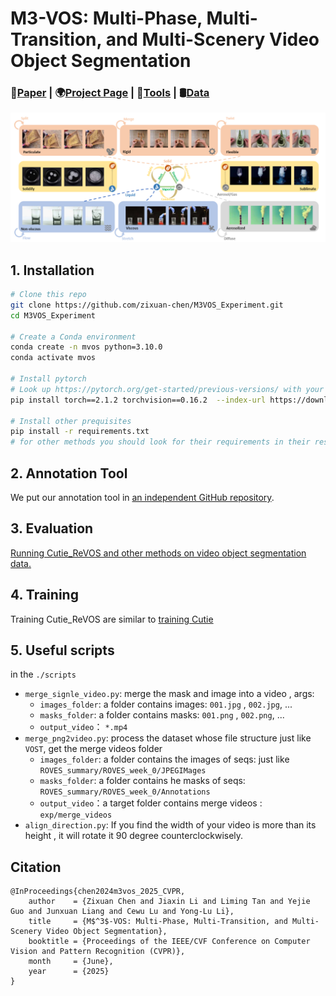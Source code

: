 # M3-VOS: Multi-Phase, Multi-Transition, and Multi-Scenery Video Object Segmentation
### 📝[Paper](https://arxiv.org/abs/2412.13803) | 🌍[Project Page](https://zixuan-chen.github.io/M-cube-VOS.github.io/) | 🤗[Tools](https://github.com/Lijiaxin0111/SemiAuto-Multi-Level-Annotation-Tool) | 🛢️[Data](https://drive.google.com/drive/folders/1qNSvE6dpkCHSs_8eZRo6vruLScCHl7oI?usp=sharing)

![alt text](./assets/teaser.png)

## 1. Installation
```bash
# Clone this repo
git clone https://github.com/zixuan-chen/M3VOS_Experiment.git
cd M3VOS_Experiment

# Create a Conda environment
conda create -n mvos python=3.10.0
conda activate mvos

# Install pytorch
# Look up https://pytorch.org/get-started/previous-versions/ with your cuda version for a correct command
pip install torch==2.1.2 torchvision==0.16.2  --index-url https://download.pytorch.org/whl/cu121

# Install other prequisites
pip install -r requirements.txt
# for other methods you should look for their requirements in their respective folders.
```

## 2. Annotation Tool
We put our annotation tool in [an independent GitHub repository](https://github.com/Lijiaxin0111/SemiAuto-Multi-Level-Annotation-Tool).

## 3. Evaluation

[Running Cutie_ReVOS and other methods on video object segmentation data.](docs/EVALUATION.md)

## 4. Training
Training Cutie_ReVOS are similar to [training Cutie](]/methods/Cutie/docs/TRAINING.md)


## 5. Useful scripts

in the `./scripts`

- `merge_signle_video.py`:  merge the mask and image into a video  , args:
  - `images_folder`:  a folder contains images: `001.jpg`  , `002.jpg`, ...
  - `masks_folder`:  a folder contains masks: `001.png`  , `002.png`, ...
  - `output_video`： `*.mp4`
- `merge_png2video.py`: process the dataset whose file structure just like `VOST`, get the merge videos folder
  - `images_folder`:  a folder contains the images of seqs:  just like `ROVES_summary/ROVES_week_0/JPEGIMages `
  - `masks_folder`:  a folder contains he masks of  seqs: `ROVES_summary/ROVES_week_0/Annotations`
  - `output_video`：a target folder contains  merge videos : `exp/merge_videos`
- `align_direction.py`: If you find the width of your video is more than its height , it will rotate it 90 degree  counterclockwisely.

## Citation
```
@InProceedings{chen2024m3vos_2025_CVPR,
    author    = {Zixuan Chen and Jiaxin Li and Liming Tan and Yejie Guo and Junxuan Liang and Cewu Lu and Yong-Lu Li},
    title     = {M$^3$-VOS: Multi-Phase, Multi-Transition, and Multi-Scenery Video Object Segmentation},
    booktitle = {Proceedings of the IEEE/CVF Conference on Computer Vision and Pattern Recognition (CVPR)},
    month     = {June},
    year      = {2025}
}
```

